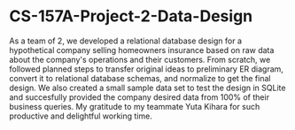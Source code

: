 # CS-157A-Project-2-Data-Design
As a team of 2, we developed a relational database design for a hypothetical company selling homeowners insurance based on raw data about the company's operations and their customers. From scratch, we followed planned steps to transfer original ideas to preliminary ER diagram, convert it to relational database schemas, and normalize to get the final design. We also created a small sample data set to test the design in SQLite and succesfully provided the company desired data from 100% of their business queries. My gratitude to my teammate Yuta Kihara for such productive and delightful working time.
